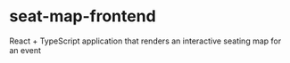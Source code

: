 # seat-map-frontend
React + TypeScript application that renders an interactive seating map for an event
